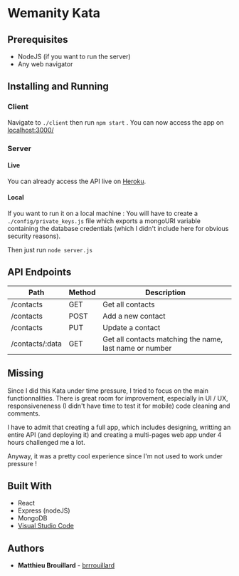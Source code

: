 # Wemanity Kata

## Prerequisites
- NodeJS (if you want to run the server)
- Any web navigator

## Installing and Running

### Client
Navigate to `./client` then run `npm start` . You can now access the app on [localhost:3000/](https://wemanity-kata.herokuapp.com/contacts/)

### Server

#### Live
You can already access the API live on [Heroku](https://wemanity-kata.herokuapp.com/contacts/).

#### Local
If you want to run it on a local machine :
You will have to create a ` ./config/private_keys.js ` file which exports a mongoURI variable containing the database credentials (which I didn't include here for obvious security reasons).

Then just run `node server.js`


## API Endpoints

| Path            | Method | Description                                             |
|-----------------|--------|---------------------------------------------------------|
| /contacts       | GET    | Get all contacts                                        |
| /contacts       | POST   | Add a new contact                                       |
| /contacts       | PUT    |  Update a contact                                       |
| /contacts/:data | GET    | Get all contacts matching the name, last name or number |


## Missing
Since I did this Kata under time pressure, I tried to focus on the main functionnalities. There is great room for improvement, especially in UI / UX, responsiveneness (I didn't have time to test it for mobile) code cleaning and comments. 

I have to admit that creating a full app, which includes designing, writting an entire API (and deploying it) and creating a multi-pages web app under 4 hours challenged me a lot. 

Anyway, it was a pretty cool experience since I'm not used to work under pressure !

## Built With
* React
* Express (nodeJS)
* MongoDB
* [Visual Studio Code](https://code.visualstudio.com/) 

## Authors

* **Matthieu Brouillard** - [brrrouillard](https://twitter.com/brrrouillard)
